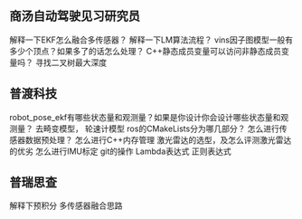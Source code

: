 
## 商汤自动驾驶见习研究员

解释一下EKF怎么融合多传感器？
解释一下LM算法流程？
vins因子图模型一般有多少个顶点？如果多了的话怎么处理？
C++静态成员变量可以访问非静态成员变量吗？
寻找二叉树最大深度

## 普渡科技

robot_pose_ekf有哪些状态量和观测量？如果是你设计你会设计哪些状态量和观测量？
去畸变模型，
轮速计模型
ros的CMakeLists分为哪几部分？
怎么进行传感器数据预处理？
怎么进行C++内存管理
激光雷达的选型，及怎么评测激光雷达的优劣
怎么进行IMU标定
git的操作
Lambda表达式
正则表达式

## 普瑞思查

解释下预积分
多传感器融合思路